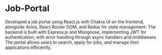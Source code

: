 # Job-Portal
Developed a job portal using React.js with Chakra UI on the frontend, alongside Axios, React Router DOM, and Redux for state management. The backend is built with Express.js and Mongoose, implementing JWT for authentication, with error handling through async handlers and middleware. The portal allows users to search, apply for jobs, and manage their applications efficiently.
